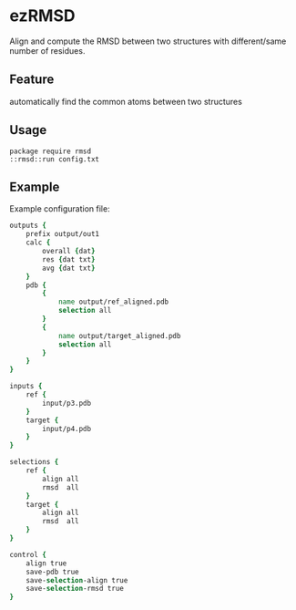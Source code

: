 # ezRMSD
Align and compute the RMSD between two structures with different/same number of residues.


## Feature
automatically find the common atoms between two structures

## Usage
```
package require rmsd
::rmsd::run config.txt
```

## Example 
Example configuration file:
```tcl
outputs {
    prefix output/out1
    calc {
        overall {dat}
        res {dat txt}
        avg {dat txt}
    }
    pdb {
        {
            name output/ref_aligned.pdb
            selection all
        }
        {
            name output/target_aligned.pdb
            selection all
        }
    }
}

inputs {
    ref {
        input/p3.pdb
    }
    target {
        input/p4.pdb
    }
}

selections {
    ref {
        align all
        rmsd  all
    }
    target {
        align all
        rmsd  all
    }
}

control {
    align true
    save-pdb true
    save-selection-align true
    save-selection-rmsd true
}
```
